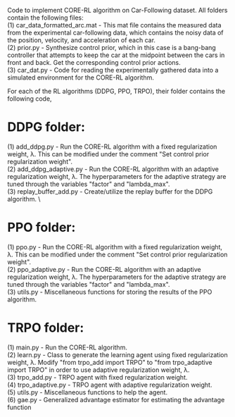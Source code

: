 Code to implement CORE-RL algorithm on Car-Following dataset. All folders contain the following files: \
(1) car_data_formatted_arc.mat - This mat file contains the measured data from the experimental car-following data, which contains the noisy data of the position, velocity, and acceleration of each car. \
(2) prior.py - Synthesize control prior, which in this case is a bang-bang controller that attempts to keep the car at the midpoint between the cars in front and back. Get the corresponding control prior actions. \
(3) car_dat.py - Code for reading the experimentally gathered data into a simulated environment for the CORE-RL algorithm.

For each of the RL algorithms (DDPG, PPO, TRPO), their folder contains the following code,
# DDPG folder:
(1) add_ddpg.py - Run the CORE-RL algorithm with a fixed regularization weight, λ. This can be modified under the comment "Set control prior regularization weight". \
(2) add_ddpg_adaptive.py - Run the CORE-RL algorithm with an adaptive regularization weight, λ. The hyperparameters for the adaptive strategy are tuned through the variables "factor" and "lambda_max". \
(3) replay_buffer_add.py - Create/utilize the replay buffer for the DDPG algorithm. \
	
# PPO folder:
(1) ppo.py - Run the CORE-RL algorithm with a fixed regularization weight, λ. This can be modified under the comment "Set control prior regularization weight". \
(2) ppo_adaptive.py - Run the CORE-RL algorithm with an adaptive regularization weight, λ. The hyperparameters for the adaptive strategy are tuned through the variables "factor" and "lambda_max". \
(3) utils.py - Miscellaneous functions for storing the results of the PPO algorithm.

# TRPO folder:
(1) main.py - Run the CORE-RL algorithm. \
(2) learn.py - Class to generate the learning agent using fixed regularization weight, λ. Modify "from trpo_add import TRPO" to "from trpo_adaptive import TRPO" in order to use adaptive regularization weight, λ. \
(3) trpo_add.py - TRPO agent with fixed regularization weight. \
(4) trpo_adaptive.py - TRPO agent with adaptive regularization weight.  \
(5) utils.py - Miscellaneous functions to help the agent. \
(6) gae.py - Generalized advantage estimator for estimating the advantage function

